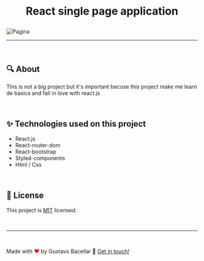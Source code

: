 #  <p align=center> React single page application</p> 


![Pagina](./app/github/page%202.gif)


<hr/>
<br>

## 🔍 About

<p>This is not a big project but it's important becose this project make me learn de basics and fall in love with react.js </p>

<br>



## ✨ Technologies used on this project

<ul>
    <li> React.js
    <li> React-router-dom
    <li> React-bootstrap
    <li> Styled-components
    <li> Html / Css
</ul>

<br>

## 📝 License

This project is [MIT](https://github.com/gustavobacellarladeira/React-page/blob/master/LICENSE) licensed.

<br>
<hr/>

<br>

Made with <span style = "color: red">♥</span> by Gustavo Bacellar 👋 <a href="https://www.linkedin.com/in/gustavo-bacellar/?msgControlName=reply_to_sender&msgConversationId=6714883939833561088&msgOverlay=true">Get in touch!</a>